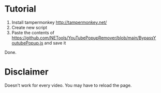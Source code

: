 # Tutorial

1) Install tampermonkey http://tampermonkey.net/
2) Create new script
3) Paste the contents of https://github.com/NETools/YouTubePopupRemover/blob/main/BypassYoutubePopup.js and save it

Done.

# Disclaimer

Doesn't work for every video. You may have to reload the page.
